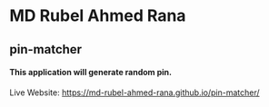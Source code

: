 # MD Rubel Ahmed Rana
## pin-matcher
#### This application will generate random pin.
Live Website: https://md-rubel-ahmed-rana.github.io/pin-matcher/
